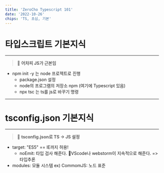 ```yaml
---
title: 'ZeroCho Typescript 101'
date: '2022-10-26'
chips: 'TS, 초심, 기본'
---
```


# 타입스크립트 기본지식

---
> 🎯 **어차피 JS가 근본임**

- npm init -y 는 node 프로젝트로 진행
  - package.json 설정 
  - node의 프로그램의 저장소 npm (여기에 Typescript 있음)
  - npx tsc 는 ts를 js로 바꾸기 명령
---
# tsconfig.json 기본지식

---
> 🎯 **tsconfig.json로 TS -> JS 설정**
  - target: "ES5" == IE까지 허용!
    - noEmit: 타입 검사 해준다. 🔑VScode나 webstorm이 지속적으로 해준다. => 타입추론
  - modules: 모듈 시스템 ex) CommomJS: 노드 표준
